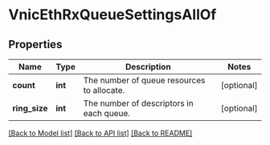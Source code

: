 # VnicEthRxQueueSettingsAllOf

## Properties
Name | Type | Description | Notes
------------ | ------------- | ------------- | -------------
**count** | **int** | The number of queue resources to allocate.   | [optional] 
**ring_size** | **int** | The number of descriptors in each queue.    | [optional] 

[[Back to Model list]](../README.md#documentation-for-models) [[Back to API list]](../README.md#documentation-for-api-endpoints) [[Back to README]](../README.md)


